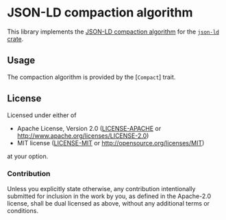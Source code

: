 # JSON-LD compaction algorithm

This library implements the [JSON-LD compaction algorithm](https://www.w3.org/TR/json-ld-api/#compaction-algorithms)
for the [`json-ld` crate](https://crates.io/crates/json-ld).

## Usage

The compaction algorithm is provided by the [`Compact`] trait.

## License

Licensed under either of

 * Apache License, Version 2.0 ([LICENSE-APACHE](LICENSE-APACHE) or http://www.apache.org/licenses/LICENSE-2.0)
 * MIT license ([LICENSE-MIT](LICENSE-MIT) or http://opensource.org/licenses/MIT)

at your option.

### Contribution

Unless you explicitly state otherwise, any contribution intentionally submitted
for inclusion in the work by you, as defined in the Apache-2.0 license, shall be dual licensed as above, without any
additional terms or conditions.
